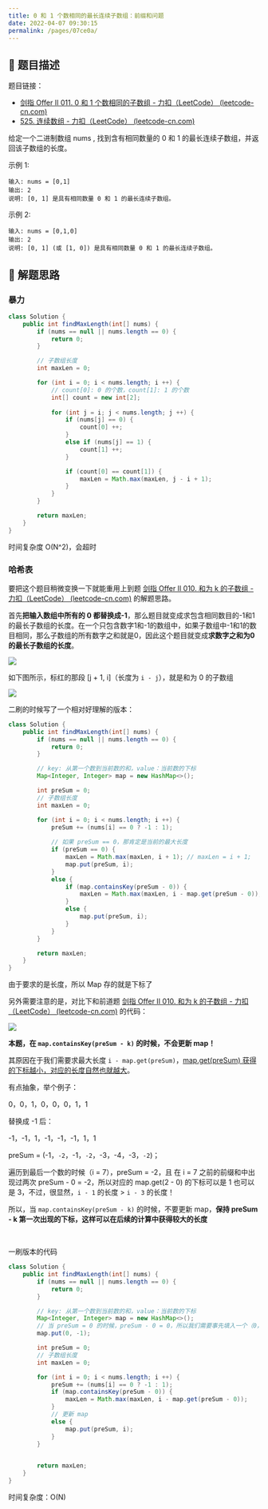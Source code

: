 ```yaml
---
title: 0 和 1 个数相同的最长连续子数组：前缀和问题
date: 2022-04-07 09:30:15
permalink: /pages/07ce0a/
---
```

## 📃 题目描述

题目链接：

- [剑指 Offer II 011. 0 和 1 个数相同的子数组 - 力扣（LeetCode） (leetcode-cn.com)](https://leetcode-cn.com/problems/A1NYOS/)
- [525. 连续数组 - 力扣（LeetCode） (leetcode-cn.com)](https://leetcode-cn.com/problems/contiguous-array/)

给定一个二进制数组 nums , 找到含有相同数量的 0 和 1 的最长连续子数组，并返回该子数组的长度。

 

示例 1:

```
输入: nums = [0,1]
输出: 2
说明: [0, 1] 是具有相同数量 0 和 1 的最长连续子数组。
```

示例 2:

```
输入: nums = [0,1,0]
输出: 2
说明: [0, 1] (或 [1, 0]) 是具有相同数量 0 和 1 的最长连续子数组。
```

## 🔔 解题思路

### 暴力

```java
class Solution {
    public int findMaxLength(int[] nums) {
        if (nums == null || nums.length == 0) {
            return 0;
        }

        // 子数组长度
        int maxLen = 0;

        for (int i = 0; i < nums.length; i ++) {
            // count[0]: 0 的个数，count[1]: 1 的个数
            int[] count = new int[2];            
            
            for (int j = i; j < nums.length; j ++) {
                if (nums[j] == 0) {
                    count[0] ++;
                }
                else if (nums[j] == 1) {
                    count[1] ++;
                }

                if (count[0] == count[1]) {
                    maxLen = Math.max(maxLen, j - i + 1);
                }
            }
        }

        return maxLen;
    }
}
```

时间复杂度 O(N^2)，会超时

### 哈希表

要把这个题目稍微变换一下就能重用上到题 [剑指 Offer II 010. 和为 k 的子数组 - 力扣（LeetCode） (leetcode-cn.com)](https://leetcode-cn.com/problems/QTMn0o/) 的解题思路。

首先**把输入数组中所有的 0 都替换成-1**，那么题目就变成求包含相同数目的-1和1的最长子数组的长度。在一个只包含数字1和-1的数组中，如果子数组中-1和1的数目相同，那么子数组的所有数字之和就是0，因此这个题目就变成**求数字之和为0的最长子数组的长度**。

![](https://cs-wiki.oss-cn-shanghai.aliyuncs.com/img/20220406105002.png)

如下图所示，标红的那段 [j + 1, i]（长度为 `i - j`），就是和为 0 的子数组

![](https://cs-wiki.oss-cn-shanghai.aliyuncs.com/img/20220406104758.png)



二刷的时候写了一个相对好理解的版本：

```java
class Solution {
    public int findMaxLength(int[] nums) {
        if (nums == null || nums.length == 0) {
            return 0;
        }

        // key: 从第一个数到当前数的和，value：当前数的下标
        Map<Integer, Integer> map = new HashMap<>();

        int preSum = 0;
        // 子数组长度
        int maxLen = 0;

        for (int i = 0; i < nums.length; i ++) {
            preSum += (nums[i] == 0 ? -1 : 1);
			
            // 如果 preSum == 0，那肯定是当前的最大长度
            if (preSum == 0) {
                maxLen = Math.max(maxLen, i + 1); // maxLen = i + 1;
                map.put(preSum, i);
            }
            else {
                if (map.containsKey(preSum - 0)) {
                    maxLen = Math.max(maxLen, i - map.get(preSum - 0));
                }
                else {
                    map.put(preSum, i);
                }
            }
        }

        return maxLen;
    }
}
```

由于要求的是长度，所以 Map 存的就是下标了

另外需要注意的是，对比下和前道题 [剑指 Offer II 010. 和为 k 的子数组 - 力扣（LeetCode） (leetcode-cn.com)](https://leetcode-cn.com/problems/QTMn0o/) 的代码：

![](https://cs-wiki.oss-cn-shanghai.aliyuncs.com/img/20220615111213.png)

**本题，在  `map.containsKey(preSum - k)` 的时候，不会更新 map！**

其原因在于我们需要求最大长度 `i - map.get(preSum)`，<u>map.get(preSum) 获得的下标越小，对应的长度自然也就越大</u>。

有点抽象，举个例子：

0，0，1，0，0，0，1，1

替换成 -1 后：

-1，-1，1，-1，-1，-1，1，1

preSum = (-1，`-2`，-1，`-2`，-3，-4，-3，`-2`)；

遍历到最后一个数的时候（i = 7），preSum = -2，且 在 i = 7 之前的前缀和中出现过两次 preSum - 0 = -2，所以对应的 map.get(2 - 0) 的下标可以是 1 也可以是 3，不过，很显然，`i - 1` 的长度 > `i - 3` 的长度！

所以，当  `map.containsKey(preSum - k)` 的时候，不要更新 map，**保持 preSum - k 第一次出现的下标，这样可以在后续的计算中获得较大的长度**

<br>

一刷版本的代码


```java
class Solution {
    public int findMaxLength(int[] nums) {
        if (nums == null || nums.length == 0) {
            return 0;
        }

        // key: 从第一个数到当前数的和，value：当前数的下标
        Map<Integer, Integer> map = new HashMap<>();
        // 当 preSum = 0 的时候，preSum - 0 = 0，所以我们需要事先填入一个（0，-1）的记录，防止处理不到这种情况
        map.put(0, -1);

        int preSum = 0;
        // 子数组长度
        int maxLen = 0;

        for (int i = 0; i < nums.length; i ++) {
            preSum += (nums[i] == 0 ? -1 : 1);
            if (map.containsKey(preSum - 0)) {
                maxLen = Math.max(maxLen, i - map.get(preSum - 0));
            }
            // 更新 map
            else {
                map.put(preSum, i);
            }
        }

        
        return maxLen;
    }
}
```

时间复杂度：O(N)

